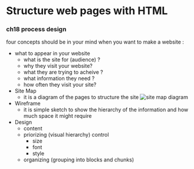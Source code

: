 # Structure web pages with HTML
### ch18 process design 
four concepts should be in your mind when you want to make a website :
-  what to appear in your website 
    - what is the site for (audience) ?
    - why they visit your website?
    - what they are trying to acheive ?
    - what information they need ?
    - how often they visit your site?
- Site Map 
  - it is a diagram of the pages to structure the site 
  ![site map diagram](https://i.pinimg.com/originals/1c/c5/f4/1cc5f4ec000969f11eedf4dbe0f8c9d8.png)
- Wireframe
  - it is simple sketch to show the hierarchy of the information and how much space it might require
- Design 
  - content 
  - priorizing (visual hierarchy) control
     - size
     - font 
     - style 
  - organizing  (grouping into blocks and chunks)      
